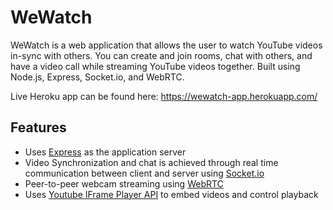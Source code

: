 # WeWatch

WeWatch is a web application that allows the user to watch YouTube videos in-sync with others. You can create and join rooms, chat with others, and have a video call while streaming YouTube videos together. Built using Node.js, Express, Socket.io, and WebRTC.

Live Heroku app can be found here: https://wewatch-app.herokuapp.com/

## Features

- Uses [Express](https://expressjs.com) as the application server
- Video Synchronization and chat is achieved through real time communication between client and server using [Socket.io](https://socket.io/)
- Peer-to-peer webcam streaming using [WebRTC](https://webrtc.org/)
- Uses [Youtube IFrame Player API](https://developers.google.com/youtube/iframe_api_reference) to embed videos and control playback
